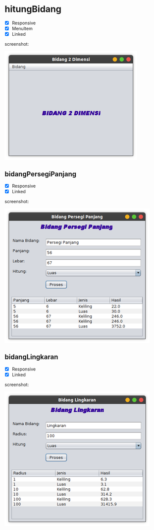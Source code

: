 # hitungBidang
- [x] Responsive
- [x] MenuItem
- [x] Linked

screenshot:

![Screenshot](https://github.com/harisfi/TP_ALPRO/blob/master/Semester1/TP-09/ss0.png?raw=true)
## bidangPersegiPanjang
- [x] Responsive
- [x] Linked

screenshot:

![Screenshot](https://github.com/harisfi/TP_ALPRO/blob/master/Semester1/TP-09/ss1.png?raw=true)
## bidangLingkaran
- [x] Responsive
- [x] Linked

screenshot:

![Screenshot](https://github.com/harisfi/TP_ALPRO/blob/master/Semester1/TP-09/ss2.png?raw=true)
